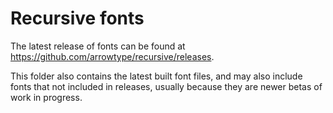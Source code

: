 # Recursive fonts

The latest release of fonts can be found at https://github.com/arrowtype/recursive/releases.

This folder also contains the latest built font files, and may also include fonts that not included in releases, usually because they are newer betas of work in progress.